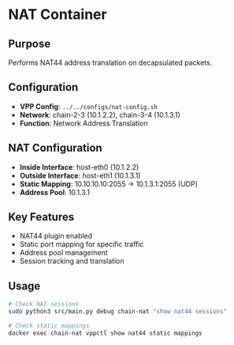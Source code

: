 # NAT Container

## Purpose
Performs NAT44 address translation on decapsulated packets.

## Configuration  
- **VPP Config**: `../../configs/nat-config.sh`
- **Network**: chain-2-3 (10.1.2.2), chain-3-4 (10.1.3.1)
- **Function**: Network Address Translation

## NAT Configuration
- **Inside Interface**: host-eth0 (10.1.2.2)
- **Outside Interface**: host-eth1 (10.1.3.1)
- **Static Mapping**: 10.10.10.10:2055 → 10.1.3.1:2055 (UDP)
- **Address Pool**: 10.1.3.1

## Key Features
- NAT44 plugin enabled
- Static port mapping for specific traffic
- Address pool management
- Session tracking and translation

## Usage
```bash
# Check NAT sessions
sudo python3 src/main.py debug chain-nat "show nat44 sessions"

# Check static mappings
docker exec chain-nat vppctl show nat44 static mappings
```